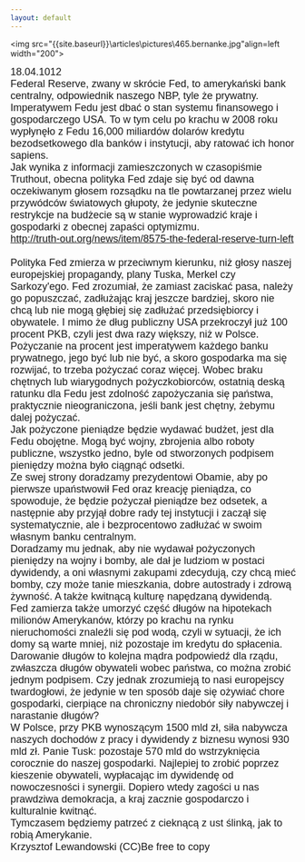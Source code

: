 ```yaml
---
layout: default
---
```

<img src="{{site.baseurl}}\articles\pictures\465.bernanke.jpg"align=left width="200"><!--107--><p style="margin: 0px 0px 18px; font-size: 18px; font-family: Helvetica;">
18.04.1012<br>Federal Reserve, zwany w skrócie Fed, to amerykański bank centralny, odpowiednik naszego NBP, tyle że prywatny. Imperatywem Fedu jest dbać o stan systemu finansowego i gospodarczego USA. To w tym celu po krachu w 2008 roku wypłynęło z Fedu 16,000 miliardów dolarów kredytu bezodsetkowego dla banków i instytucji, aby ratować ich honor sapiens.<br>Jak wynika z informacji zamieszczonych w czasopiśmie Truthout, obecna polityka Fed zdaje się być od dawna oczekiwanym głosem rozsądku na tle powtarzanej przez wielu przywódców światowych głupoty, że jedynie skuteczne restrykcje na budżecie są w stanie wyprowadzić kraje i gospodarki z obecnej zapaści optymizmu.<br><a href="http://truth-out.org/news/item/8575-the-federal-reserve-turn-left" title="Imperatyw Fedu" target="">http://truth-out.org/news/item/8575-the-federal-reserve-turn-left</a><br><br>Polityka Fed zmierza w przeciwnym kierunku, niż głosy naszej europejskiej propagandy, plany Tuska, Merkel czy Sarkozy'ego. Fed zrozumiał, że zamiast zaciskać pasa, należy go popuszczać, zadłużając kraj jeszcze bardziej, skoro nie chcą lub nie mogą głębiej się zadłużać przedsiębiorcy i obywatele. I mimo że dług publiczny USA przekroczył już 100 procent PKB, czyli jest dwa razy większy, niż w Polsce.<br>Pożyczanie na procent jest imperatywem każdego banku prywatnego, jego być lub nie być, a skoro gospodarka ma się rozwijać, to trzeba pożyczać coraz więcej. Wobec braku chętnych lub wiarygodnych pożyczkobiorców, ostatnią deską ratunku dla Fedu jest zdolność zapożyczania się państwa, praktycznie nieograniczona, jeśli bank jest chętny, żebymu dalej pożyczać.<br>Jak pożyczone pieniądze będzie wydawać budżet, jest dla Fedu obojętne. Mogą być wojny, zbrojenia albo roboty publiczne, wszystko jedno, byle od stworzonych podpisem pieniędzy można było ciągnąć odsetki.<br>Ze swej strony doradzamy prezydentowi Obamie, aby po pierwsze upaństwowił Fed oraz kreację pieniądza, co spowoduje, że będzie pożyczał pieniądze bez odsetek, a następnie aby przyjął dobre rady tej instytucji i zaczął się systematycznie, ale i bezprocentowo zadłużać w swoim własnym banku centralnym.<br>Doradzamy mu jednak, aby nie wydawał pożyczonych pieniędzy na wojny i bomby, ale dał je ludziom w postaci dywidendy, a oni własnymi zakupami zdecydują, czy chcą mieć bomby, czy może tanie mieszkania, dobre autostrady i zdrową żywność. A także kwitnącą kulturę napędzaną dywidendą.<br>Fed zamierza także umorzyć część długów na hipotekach milionów Amerykanów, którzy po krachu na rynku nieruchomości znaleźli się pod wodą, czyli w sytuacji, że ich domy są warte mniej, niż pozostaje im kredytu do spłacenia.<br>Darowanie długów to kolejna mądra podpowiedź dla rządu, zwłaszcza długów obywateli wobec państwa, co można zrobić jednym podpisem. Czy jednak zrozumieją to nasi europejscy twardogłowi, że jedynie w ten sposób daje się ożywiać chore gospodarki, cierpiące na chroniczny niedobór siły nabywczej i narastanie długów?<br>W Polsce, przy PKB wynoszącym 1500 mld zł, siła nabywcza naszych dochodów z pracy i dywidendy z biznesu wynosi 930 mld zł. Panie Tusk: pozostaje 570 mld do wstrzyknięcia corocznie do naszej gospodarki. Najlepiej to zrobić poprzez kieszenie obywateli, wypłacając im dywidendę od nowoczesności i synergii. Dopiero wtedy zagości u nas prawdziwa demokracja, a kraj zacznie gospodarczo i kulturalnie kwitnąć.<br>Tymczasem będziemy patrzeć z cieknącą z ust ślinką, jak to robią Amerykanie.<br>Krzysztof Lewandowski (CC)Be free to copy<br><br><br></p>